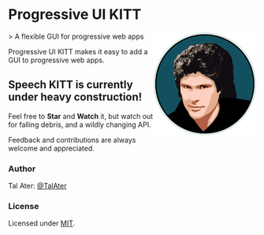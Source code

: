 # Progressive UI KITT
<img src="https://raw.githubusercontent.com/TalAter/Progressive-UI-KITT/master/demo/README-logo.png" align="right" />
> A flexible GUI for progressive web apps

Progressive UI KITT makes it easy to add a GUI to progressive web apps.

## Speech KITT is currently under heavy construction!

Feel free to **Star** and **Watch** it, but watch out for falling debris, and a wildly changing API.

Feedback and contributions are always welcome and appreciated.

### Author

Tal Ater: [@TalAter](https://twitter.com/TalAter)

### License

Licensed under [MIT](https://github.com/TalAter/Progressive-UI-KITT/blob/master/LICENSE).
